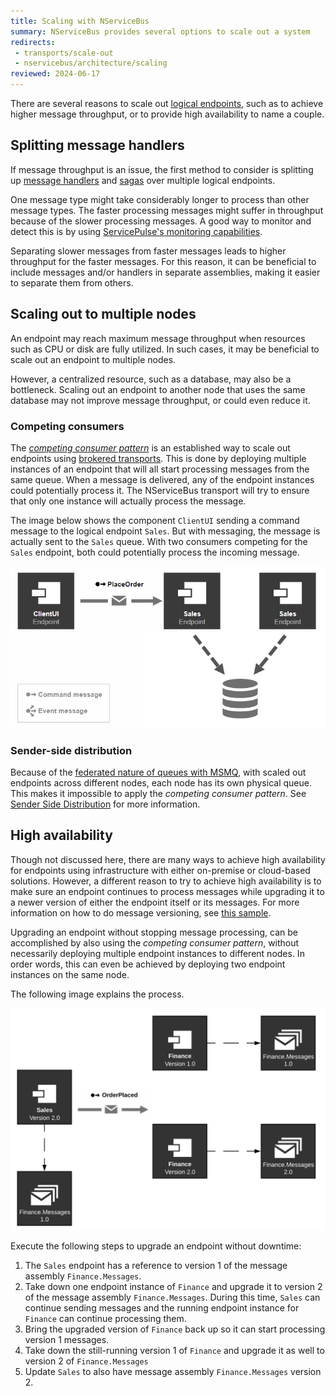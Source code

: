 ```yaml
---
title: Scaling with NServiceBus
summary: NServiceBus provides several options to scale out a system
redirects:
 - transports/scale-out
 - nservicebus/architecture/scaling
reviewed: 2024-06-17
---
```


There are several reasons to scale out [logical endpoints](/nservicebus/endpoints/), such as to achieve higher message throughput, or to provide high availability to name a couple.

## Splitting message handlers

If message throughput is an issue, the first method to consider is splitting up [message handlers](/nservicebus/handlers/) and [sagas](/nservicebus/sagas/) over multiple logical endpoints.

One message type might take considerably longer to process than other message types. The faster processing messages might suffer in throughput because of the slower processing messages. A good way to monitor and detect this is by using [ServicePulse's monitoring capabilities](/monitoring/metrics/in-servicepulse.md).

Separating slower messages from faster messages leads to higher throughput for the faster messages. For this reason, it can be beneficial to include messages and/or handlers in separate assemblies, making it easier to separate them from others.

## Scaling out to multiple nodes

An endpoint may reach maximum message throughput when resources such as CPU or disk are fully utilized. In such cases, it may be beneficial to scale out an endpoint to multiple nodes.

However, a centralized resource, such as a database, may also be a bottleneck. Scaling out an endpoint to another node that uses the same database may not improve message throughput, or could even reduce it.

### Competing consumers

The *[competing consumer pattern](https://www.enterpriseintegrationpatterns.com/patterns/messaging/CompetingConsumers.html)* is an established way to scale out endpoints using [brokered transports](/transports/types.md#broker-transports). This is done by deploying multiple instances of an endpoint that will all start processing messages from the same queue. When a message is delivered, any of the endpoint instances could potentially process it. The NServiceBus transport will try to ensure that only one instance will actually process the message.

The image below shows the component `ClientUI` sending a command message to the logical endpoint `Sales`. But with messaging, the message is actually sent to the `Sales` queue. With two consumers competing for the `Sales` endpoint, both could potentially process the incoming message.

![Competing-consumer](competing-consumer.png)

### Sender-side distribution

Because of the [federated nature of queues with MSMQ](/transports/types#federated-transports), with scaled out endpoints across different nodes, each node has its own physical queue. This makes it impossible to apply the *competing consumer pattern*. See [Sender Side Distribution](/transports/msmq/sender-side-distribution.md) for more information.

## High availability

Though not discussed here, there are many ways to achieve high availability for endpoints using infrastructure with either on-premise or cloud-based solutions. However, a different reason to try to achieve high availability is to make sure an endpoint continues to process messages while upgrading it to a newer version of either the endpoint itself or its messages. For more information on how to do message versioning, see [this sample](/samples/versioning/).

Upgrading an endpoint without stopping message processing, can be accomplished by also using the *competing consumer pattern*, without necessarily deploying multiple endpoint instances to different nodes. In order words, this can even be achieved by deploying two endpoint instances on the same node.

The following image explains the process.

![upgrading-endpoint-instance](upgrading-endpoint-instance.png)

Execute the following steps to upgrade an endpoint without downtime:

1. The `Sales` endpoint has a reference to version 1 of the message assembly `Finance.Messages`.
1. Take down one endpoint instance of `Finance` and upgrade it to version 2 of the message assembly `Finance.Messages`. During this time, `Sales` can continue sending messages and the running endpoint instance for `Finance` can continue processing them.
1. Bring the upgraded version of `Finance` back up so it can start processing version 1 messages.
1. Take down the still-running version 1 of `Finance` and upgrade it as well to version 2 of `Finance.Messages`
1. Update `Sales` to also have message assembly `Finance.Messages` version 2.
